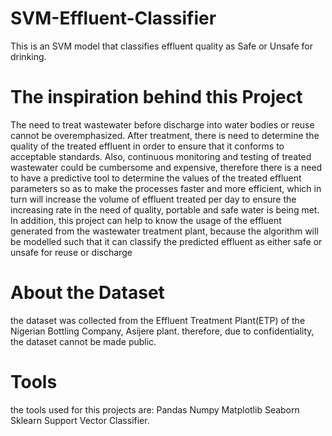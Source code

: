 # SVM-Effluent-Classifier
This is an SVM model that classifies effluent quality as Safe or Unsafe for drinking.

# The inspiration behind this Project
The need to treat wastewater before discharge into water bodies or reuse cannot be overemphasized.
After treatment, there is need to determine the quality of the treated effluent in order to ensure that it conforms to acceptable standards.
Also, continuous monitoring and testing of treated wastewater could be cumbersome and expensive, therefore there is a need to have a predictive tool to determine the values of the treated effluent parameters so as to make the processes faster and more efficient, which in turn will increase the volume of effluent treated per day to ensure the increasing rate in the need of quality, portable and safe water is being met.
In addition, this project can help to know the usage of the effluent generated from the wastewater treatment plant, because the algorithm will be modelled such that it can classify the predicted effluent as either safe or unsafe for reuse or discharge

# About the Dataset
the dataset was collected from the Effluent Treatment Plant(ETP) of the Nigerian Bottling Company, Asijere plant. therefore, due to confidentiality, the dataset cannot be made public.

# Tools
the tools used for this projects are:
Pandas
Numpy
Matplotlib
Seaborn
Sklearn
Support Vector Classifier.
